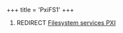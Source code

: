 +++
title = 'PxiFS1'
+++

1.  REDIRECT [Filesystem services
    PXI](Filesystem_services_PXI "wikilink")
